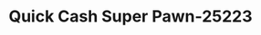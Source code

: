 ---
f_zip-code: 39111
f_state-code: MS
title: Quick Cash Super Pawn-25223
f_phone: 601-849-9222
f_city-only: Magee
f_address: 110 Simpson Highway 149 Magee
f_location-unique-id: '25223'
slug: quick-cash-super-pawn-25223
updated-on: '2024-05-30T13:46:58.046Z'
created-on: '2024-05-30T13:36:59.803Z'
published-on: '2024-05-30T13:54:32.469Z'
f_city-state: cms/city/magee-ms.md
f_company: cms/company/quick-cash-super-pawn.md
f_state: cms/state/mississippi.md
layout: '[payday-loan].html'
tags: payday-loan
---